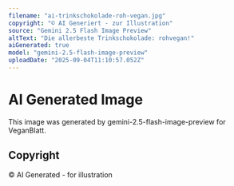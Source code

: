 ```yaml
---
filename: "ai-trinkschokolade-roh-vegan.jpg"
copyright: "© AI Generiert - zur Illustration"
source: "Gemini 2.5 Flash Image Preview"
altText: "Die allerbeste Trinkschokolade: rohvegan!"
aiGenerated: true
model: "gemini-2.5-flash-image-preview"
uploadDate: "2025-09-04T11:10:57.052Z"
---
```


# AI Generated Image

This image was generated by gemini-2.5-flash-image-preview for VeganBlatt.

## Copyright
© AI Generated - for illustration
